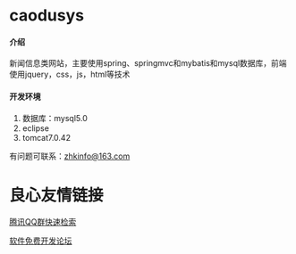 # caodusys

#### 介绍
新闻信息类网站，主要使用spring、springmvc和mybatis和mysql数据库，前端使用jquery，css，js，html等技术



#### 开发环境

1.  数据库：mysql5.0
2.  eclipse
3.  tomcat7.0.42

有问题可联系：zhkinfo@163.com


 # 良心友情链接

[腾讯QQ群快速检索](http://u.720life.cn/s/8cf73f7c)

[软件免费开发论坛](http://u.720life.cn/s/bbb01dc0)